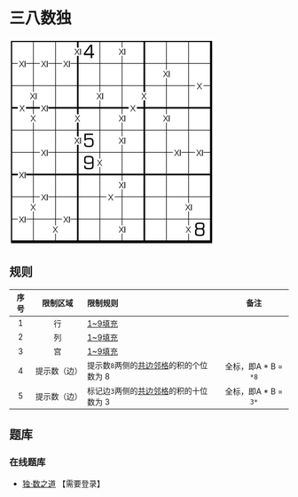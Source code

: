 # 三八数独

![题](../../../../../images/sudoku/XI数独.png)

## 规则

| 序号  |  限制区域  | 限制规则                     |        备注        |
|:---:|:------:|:-------------------------|:----------------:|
|  1  |   行    | [1~9填充]                 |                  |
|  2  |   列    | [1~9填充]                 |                  |
|  3  |   宫    | [1~9填充]                 |                  |
|  4  | 提示数（边） | 提示数`8`两侧的[共边邻格]的积的个位数为 8 | 全标，即A * B = `*8` |
|  5  | 提示数（边） | 标记边`3`两侧的[共边邻格]的积的十位数为 3 | 全标，即A * B = `3*` |

## 题库

### 在线题库

- [独·数之道](http://www.sudokufans.org.cn/lx/game.index.php?type=38) 【需要登录】

[1~9填充]: ../../../../../rules.md#1to9填充
[共边邻格]: ../../../../../rules.md#共边邻格
